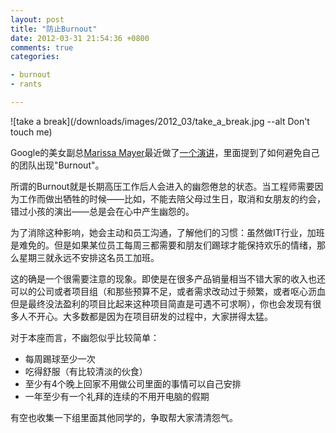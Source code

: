 ```yaml
---
layout: post
title: "防止Burnout"
date: 2012-03-31 21:54:36 +0800
comments: true
categories:

- burnout
- rants

---
```


![take a break](/downloads/images/2012_03/take_a_break.jpg --alt Don't touch me)


Google的美女副总[Marissa Mayer](https://plus.google.com/118207880179234484610/posts)最近做了[一个演讲](https://www.youtube.com/watch?v=EHhvIsfsSew)，里面提到了如何避免自己的团队出现"Burnout"。

所谓的Burnout就是长期高压工作后人会进入的幽怨倦怠的状态。当工程师需要因为工作而做出牺牲的时候——比如，不能去陪父母过生日，取消和女朋友的约会，错过小孩的演出——总是会在心中产生幽怨的。

为了消除这种影响，她会主动和员工沟通，了解他们的习惯：虽然做IT行业，加班是难免的。但是如果某位员工每周三都需要和朋友们踢球才能保持欢乐的情绪，那么星期三就永远不安排这名员工加班。

这的确是一个很需要注意的现象。即使是在很多产品销量相当不错大家的收入也还可以的公司或者项目组（和那些预算不足，或者需求改动过于频繁，或者呕心沥血但是最终没法盈利的项目比起来这种项目简直是可遇不可求啊），你也会发现有很多人不开心。大多数都是因为在项目研发的过程中，大家拼得太猛。

对于本座而言，不幽怨似乎比较简单：

*   每周踢球至少一次
*   吃得舒服（有比较清淡的伙食）
*   至少有4个晚上回家不用做公司里面的事情可以自己安排
*   一年至少有一个礼拜的连续的不用开电脑的假期

有空也收集一下组里面其他同学的，争取帮大家清清怨气。



